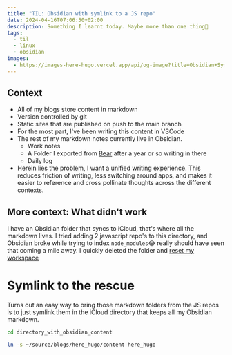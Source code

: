 ```yaml
---
title: "TIL: Obsidian with symlink to a JS repo"
date: 2024-04-16T07:06:50+02:00
description: Something I learnt today. Maybe more than one thing👾
tags:
  - til
  - linux
  - obsidian
images:
  - https://images-here-hugo.vercel.app/api/og-image?title=Obsidian+Symlink
---
```

## Context
- All of my blogs store content in markdown
- Version controlled by git
- Static sites that are published on push to the main branch
- For the most part, I've been writing this content in VSCode
- The rest of my markdown notes currently live in Obsidian. 
	- Work notes
	- A Folder I exported from [Bear](https://bear.app/) after a year or so writing in there
	- Daily log
- Herein lies the problem, I want a unified writing experience. This reduces friction of writing, less switching around apps, and makes it easier to reference and cross pollinate thoughts across the different contexts.

## More context: What didn't work
I have an Obsidian folder that syncs to iCloud, that's where all the markdown lives. I tried adding 2 javascript repo's to this directory, and Obsidian broke while trying to index `node_modules`😂 really should have seen that coming a mile away.
I quickly deleted the folder and [reset my workspace](/obsidian-workspace-fix)

# Symlink to the rescue
Turns out an easy way to bring those markdown folders from the JS repos is to just symlink them in the iCloud directory that keeps all my Obsidian markdown.

```bash
cd directory_with_obsidian_content

ln -s ~/source/blogs/here_hugo/content here_hugo
```

